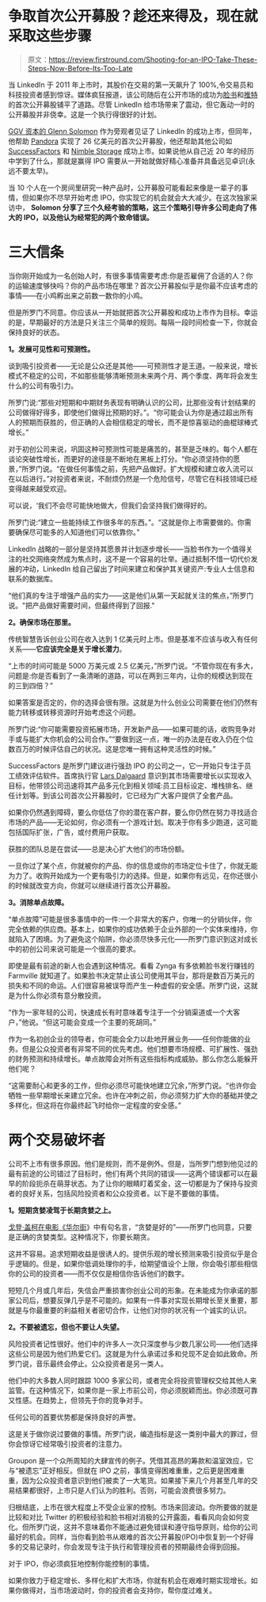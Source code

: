 # 争取首次公开募股？趁还来得及，现在就采取这些步骤

> 原文：<https://review.firstround.com/Shooting-for-an-IPO-Take-These-Steps-Now-Before-Its-Too-Late>

当 LinkedIn 于 2011 年上市时，其股价在交易的第一天飙升了 100%,令交易员和科技投资者感到惊讶。媒体疯狂报道，该公司随后在公开市场的成功为[脸书](https://www.facebook.com/ "null")和[推特](https://twitter.com/ "null")的首次公开募股铺平了道路。尽管 LinkedIn 给市场带来了震动，但它轰动一时的公开募股并非侥幸。这是一个执行得很好的计划。

[GGV 资本](http://www.ggvc.com/team/team-members/glenn-solomon-0 "null")[的 Glenn Solomon](http://www.ggvc.com/ "null") 作为旁观者见证了 LinkedIn 的成功上市，但同年，他帮助 [Pandora](http://www.pandora.com/ "null") 实现了 26 亿美元的首次公开募股，他还帮助其他公司如 [SuccessFactors](http://www.successfactors.com/en_us.html "null") 和 [Nimble Storage](http://www.nimblestorage.com/ "null") 成功上市。如果说他从自己近 20 年的经历中学到了什么，那就是赢得 IPO 需要从一开始就做好精心准备并具备远见卓识(永远不要太早)。

当 10 个人在一个房间里研究一种产品时，公开募股可能看起来像是一辈子的事情，但如果你不尽早开始考虑 IPO，你实现它的机会就会大大减少。在这次独家采访中， **Solomon 分享了三个久经考验的策略，这三个策略引导许多公司走向了伟大的 IPO，以及他认为经常犯的两个致命错误。**

# 三大信条

当你刚开始成为一名创始人时，有很多事情需要考虑:你是否雇佣了合适的人？你的运输速度够快吗？你的产品市场在哪里？首次公开募股似乎是你最不应该考虑的事情——在小鸡孵出来之前数一数你的小鸡。

但是所罗门不同意。你应该从一开始就把首次公开募股和成功上市作为目标。幸运的是，早期最好的方法是只关注三个简单的规则。每隔一段时间检查一下，你就会保持良好的状态。

**1。发展可见性和可预测性。**

谈到吸引投资者——无论是公众还是其他——可预测性才是王道。一般来说，增长模式不稳定的公司，不如那些能够清晰预测未来两个月、两个季度、两年将会发生什么的公司有吸引力。

所罗门说:“那些对短期和中期财务表现有明确认识的公司，比那些没有计划结果的公司做得好得多，即使他们做得比预期的好。”。“你可能会认为你是通过超出所有人的预期而获胜的，但正确的人会相信稳定的增长，而不是惊喜驱动的曲棍球棒式增长。”

对于初创公司来说，巩固这种可预测性可能是痛苦的，甚至是乏味的。每个人都在谈论突破性增长，而更好的途径是不断地在黑板上打分。“你必须坚持你的愿景，”所罗门说。“在做任何事情之前，先把产品做好。扩大规模和建立收入流可以在以后进行。”对投资者来说，不耐烦仍然是一个危险信号，尽管它在科技领域已经变得越来越受欢迎。

可以说，‘我们不会尽可能快地做大，但我们会坚持我们做得好的。

所罗门说:“建立一些能持续工作很多年的东西。”。“这就是你上市需要做的。你需要确保尽可能多的人知道他们可以依靠你。”

LinkedIn 战略的一部分是坚持其愿景并计划逐步增长——当脸书作为一个值得关注的社交网络突然成为焦点时，这不是一个容易的壮举。通过抵制不惜一切代价发展的冲动，LinkedIn 给自己留出了时间来建立和保护其关键资产:专业人士信息和联系的数据库。

“他们真的专注于增强产品的实力——这是他们从第一天起就关注的焦点，”所罗门说。"把产品做好需要时间，但最终得到了回报."

**2。确保市场在那里。**

传统智慧告诉创业公司在收入达到 1 亿美元时上市。但是基准不应该与收入有任何关系——**它应该完全是关于增长潜力**。

“上市的时间可能是 5000 万美元或 2.5 亿美元，”所罗门说。“不管你现在有多大，问题是:你是否看到了一条清晰的道路，可以在两到三年内，让你的规模达到现在的三到四倍？”

如果答案是否定的，你的选择会很有限。这就是为什么创业公司需要在他们仍然有能力转移或转移资源时开始考虑这个问题。

所罗门说:“你可能需要投资拓展市场，开发新产品——如果可能的话，收购竞争对手或与能扩大你机会的公司合作。”“要做到这一点，唯一的办法是在收入仍在个位数百万的时候评估自己的状况。这是您唯一拥有这种灵活性的时候。”

SuccessFactors 是所罗门建议进行强劲 IPO 的公司之一，它一开始只专注于员工绩效评估软件。首席执行官 [Lars Dalgaard](http://www.successfactors.com/en_us/company/management-team/lars-dalgaard.html "null") 意识到其市场需要增长以实现收入目标，他带领公司迅速将其产品多元化到相关领域:员工目标设定、堆栈排名、继任计划等。到该公司首次公开募股时，它已经为广大客户提供了全套产品。

如果你仍然遇到障碍，要么你低估了你的潜在客户群，要么你仍然在努力寻找适合市场的产品——无论如何，你必须有一个游戏计划。取决于你有多少跑道，这可能包括国际扩张，广告，或付费用户获取。

获胜的团队总是在尝试——总是决心扩大他们的市场份额。

一旦你过了某个点，你就被你的产品、你的信息或你的市场定位卡住了，你就无能为力了。收购开始成为一个更有吸引力的选择。但是，如果你有远见，在你还很小的时候就改变方向，你就可以继续进行首次公开募股。

**3。消除单点故障。**

“单点故障”可能是很多事情中的一件:一个非常大的客户，你唯一的分销伙伴，你完全依赖的供应商。基本上，如果你的成功依赖于企业外部的一个实体来维持，你就陷入了困境。为了避免这个陷阱，你必须尽快多元化——所罗门意识到这对成长中的初创公司来说可能是一个很高的要求。

即使是最有前途的新人也会遇到这种情况。看看 Zynga 有多依赖脸书发行赚钱的 Farmville 就知道了。如果脸书决定禁止该公司使用其平台，那将是数百万美元的损失和不同的命运。人们很容易被误导而产生一种虚假的安全感。所罗门说，这就是为什么你必须有意分散投资。

“作为一家年轻的公司，快速成长有时意味着专注于一个分销渠道或一个大客户，”他说。“但这可能会变成一个主要的死胡同。”

作为一名初创企业的领导者，你可能会全力以赴地开展业务——任何你能做的业务。但是公众投资者有非常不同的优先考虑。他们想要市场规模、可扩展性、强劲的财务预测和持续增长。单点故障会对所有这些指标构成威胁。那么你怎么能躲开他们呢？

“这需要耐心和更多的工作，但你必须尽可能快地建立冗余，”所罗门说。“也许你会牺牲一些早期增长来建立冗余。也许在冲刺之前，你必须努力扩大你的基础并使之多样化，但这将在你最终起飞时给你一定程度的安全感。”

# 两个交易破坏者

公司不上市有很多原因。他们是规则，而不是例外。但是，当所罗门想到他见过的最有前途的公司错过了目标时，他们有两个共同的错误——这两个错误都可以在最早的阶段扼杀在萌芽状态。为了让你的眼睛盯着奖金，这一切都是为了保持与投资者的良好关系，包括风险投资者和公众投资者。以下是不要做的事情。

**1。短期贪婪凌驾于长期贪婪之上。**

[戈登·盖柯在电影《华尔街](co "null")》中有句名言，“贪婪是好的”——所罗门也同意，只要是正确的贪婪类型。这种情况下，你要长期贪。

这并不容易。追求短期收益是很诱人的。提供乐观的增长预测来吸引投资似乎是合乎逻辑的。但是，如果你低调处理你的手，给期望值设个上限，你会吸引那些相信你的公司的投资者——而不仅仅是相信你告诉他们的数字。

短短几个月或几年后，失信会严重损害你创业公司的形象。在未能成为你承诺的那家公司后，想要反弹几乎是不可能的。如果有一件事对实现长期增长至关重要，那就是与你最重要的利益相关者密切合作，让他们对你的状况有一个诚实的认识。

**2。不要被遗忘，但也不要让人失望。**

风险投资者记性很好。他们中的许多人一次只深度参与少数几家公司——他们选择这些公司是因为他们热爱它们。这就是为什么承诺过多和兑现不足会如此致命。所罗门说，音乐最终会停止。公众投资者是另一类人。

他们中的大多数人同时跟踪 1000 多家公司，或者完全将投资管理权交给其他人来监管。在这种情况下，如果你是一家上市前公司，你必须脱颖而出。你必须既可靠又性感。在趋势上，但领先于你的竞争对手。

任何公司的首要优势都是保持良好的声誉。

这是关于做你说过要做的事情。所罗门说，编造指标是这一类别中最大的罪过，但你会惊讶它经常吸引投资者的注意力。

Groupon 是一个众所周知的大肆宣传的例子。凭借其高昂的筹款和温室效应，它与“被遗忘”正好相反。但就在 IPO 之前，事情变得困难重重，之后更是困难重重，因为公众投资者意识到他们被卖了一大笔货。如果接下来几个月甚至几年的交易结果都很好，上市只是人们认为的胜利。否则，可能会浪费很多努力。

归根结底，上市在很大程度上不受企业家的控制。市场来回波动。你所要做的就是比较和对比 Twitter 的积极经验和脸书相对消极的公开露面，看看风向会如何变化。但所罗门说，这并不意味着你不能通过避免错误和遵守指导原则，给你的公司最好的机会。同样，当你看到脸书从艰难的首次公开募股(IPO)中恢复到一个好得多的交易记录时，你会发现专注于执行和管理投资者的预期最终会得到回报。

对于 IPO，你必须疯狂地控制你能控制的事情。

如果你致力于稳定增长、多样化和扩大市场，你就有机会在艰难时期实现增长。如果你做得对，当市场波动时，你的投资者会支持你，帮你度过难关。